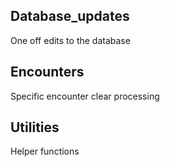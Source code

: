 ## Database_updates
One off edits to the database


## Encounters
Specific encounter clear processing

## Utilities
Helper functions
